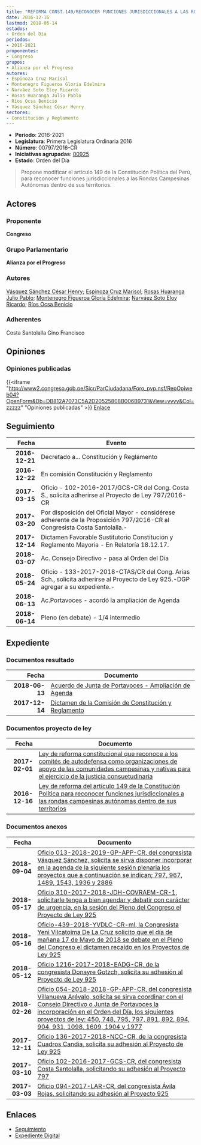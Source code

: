 ```yaml
---
title: "REFORMA CONST.149/RECONOCER FUNCIONES JURISDICCIONALES A LAS RONDAS CAMPESINAS AUTÓNOMAS DENTRO DE SUS TERRITORIOS"
date: 2016-12-16
lastmod: 2018-06-14
estados:
- Orden del Día
periodos:
- 2016-2021
proponentes:
- Congreso
grupos:
- Alianza por el Progreso
autores:
- Espinoza Cruz Marisol
- Montenegro Figueroa Gloria Edelmira
- Narváez Soto Eloy Ricardo
- Rosas Huaranga Julio Pablo
- Ríos Ocsa Benicio
- Vásquez Sánchez César Henry
sectores:
- Constitución y Reglamento
---
```

- **Periodo**: 2016-2021
- **Legislatura**: Primera Legislatura Ordinaria 2016
- **Número**: 00797/2016-CR
- **Iniciativas agrupadas**: [00925](../../00900/00925)
- **Estado**: Orden del Día

> Propone modificar el artículo 149 de la Constitución Política del Perú, para reconocer funciones jurisdiccionales a las Rondas Campesinas Autónomas dentro de sus territorios.


## Actores

### Proponente

**Congreso**

### Grupo Parlamentario

**Alianza por el Progreso**

### Autores

[Vásquez Sánchez César Henry](mailto:mailto:cvasquezs@congreso.gob.pe); [Espinoza Cruz Marisol](mailto:mailto:mespinozac@congreso.gob.pe); [Rosas Huaranga Julio Pablo](mailto:mailto:jrosas@congreso.gob.pe); [Montenegro Figueroa Gloria Edelmira](mailto:mailto:gmontenegrof@congreso.gob.pe); [Narváez Soto Eloy Ricardo](mailto:mailto:enarvaez@congreso.gob.pe); [Ríos Ocsa Benicio](mailto:mailto:brios@congreso.gob.pe)

### Adherentes

Costa Santolalla Gino Francisco

## Opiniones

### Opiniones publicadas

{{<iframe "http://www2.congreso.gob.pe/Sicr/ParCiudadana/Foro_pvp.nsf/RepOpiweb04?OpenForm&Db=DB812A7073C5A2D20525808B006B9731&View=yyyy&Col=zzzzz" "Opiniones publicadas" >}}
[Enlace](http://www2.congreso.gob.pe/Sicr/ParCiudadana/Foro_pvp.nsf/RepOpiweb04?OpenForm&Db=DB812A7073C5A2D20525808B006B9731&View=yyyy&Col=zzzzz)


## Seguimiento

| Fecha | Evento |
|------:|--------|
| **2016-12-21** | Decretado a... Constitución y Reglamento |
| **2016-12-22** | En comisión Constitución y Reglamento |
| **2017-03-15** | Oficio - 102-2016-2017/GCS-CR del Cong. Costa S., solicita adherirse al Proyecto de Ley 797/2016-CR |
| **2017-03-20** | Por disposición del Oficial Mayor - considérese adherente de la Proposición 797/2016-CR al Congresista Costa Santolalla.- |
| **2017-12-14** | Dictamen Favorable Sustitutorio Constitución y Reglamento Mayoria - En Relatoría 18.12.17. |
| **2018-03-07** | Ac. Consejo Directivo - pasa al Orden del Día |
| **2018-05-24** | Oficio - 133-2017-2018-CTAS/CR del Cong. Arias Sch., solicita adherirse al Proyecto de Ley 925.-DGP agregar a su expediente.- |
| **2018-06-13** | Ac.Portavoces - acordó la ampliación de Agenda |
| **2018-06-14** | Pleno (en debate) - 1/4 intermedio |

## Expediente

### Documentos resultado

| Fecha | Documento |
|------:|-----------|
| **2018-06-13** | [Acuerdo de Junta de Portavoces - Ampliación de Agenda](http://www.leyes.congreso.gob.pe/Documentos/2016_2021/Acuerdos/Junta_Portavoces/AJP0079720180613.PDF) |
| **2017-12-14** | [Dictamen de la Comisión de Constitución y Reglamento](http://www.leyes.congreso.gob.pe/Documentos/2016_2021/Dictamenes/Proyectos_de_Ley/00925DC04MAY20171214.pdf) |

### Documentos proyecto de ley

| Fecha | Documento |
|------:|-----------|
| **2017-02-01** | [Ley de reforma constitucional que reconoce a los comités de autodefensa como organizaciones de apoyo de las comunidades campesinas y nativas para el ejercicio de la justicia consuetudinaria](http://www.leyes.congreso.gob.pe/Documentos/2016_2021/Proyectos_de_Ley_y_de_Resoluciones_Legislativas/PL0092520170201..pdf) |
| **2016-12-16** | [Ley de reforma del artículo 149 de la Constitución Política para reconocer funciones jurisdiccionales a las rondas campesinas autónomas dentro de sus territorios](http://www.leyes.congreso.gob.pe/Documentos/2016_2021/Proyectos_de_Ley_y_de_Resoluciones_Legislativas/PL0079720161216.pdf) |

### Documentos anexos

| Fecha | Documento |
|------:|-----------|
| **2018-09-04** | [Oficio 013-2018-2019-GP-APP-CR, del congresista Vásquez Sánchez, solicita se sirva disponer incorporar en la agenda de la siguiente sesión plenaria los proyectos que a continuación se indican; 797, 967, 1489, 1543, 1936 y 2886](http://www.leyes.congreso.gob.pe/Documentos/2016_2021/Oficios/Grupos_Parlamentarios/OFICIO-013-2018-2019-GP-APP-CR.pdf) |
| **2018-05-17** | [Oficio 310-2017-2018-JDH-COVRAEM-CR-1, solicitarle tenga a bien agendar y debatir con carácter de urgencia, en la sesión del Pleno del Congreso el Proyecto de Ley 925](http://www.leyes.congreso.gob.pe/Documentos/2016_2021/Oficios/Congresistas/OFICIO-310-2017-2018-JDH-COVRAEM-CR-1.pdf) |
| **2018-05-16** | [Oficio-439-2018-YVDLC-CR-ml, la Congresista Yeni Vilcatoima De La Cruz solicito que el día de mañana 17 de Mayo de 2018 se debate en el Pleno del Congreso el dictamen recaído en los Proyectos de Ley 925](http://www.leyes.congreso.gob.pe/Documentos/2016_2021/Oficios/Congresistas/OFICIO-439-2018-YVDLC-CR-ml.pdf) |
| **2018-05-12** | [Oficio 1216-2017-2018-EADG-CR, de la congresista Donayre Gotzch, solicita su adhesión al Proyecto de Ley 925](http://www.leyes.congreso.gob.pe/Documentos/2016_2021/Adhesiones/Proyectos_de_Ley/OFICIO-1216-2017-2018-EADG-CR-A.PDF) |
| **2018-02-26** | [Oficio 054-2018-2018-GP-APP-CR, del congresista Villanueva Arévalo, solicita se sirva coordinar con el Consejo Directivo o Junta de Portavoces la incorporación en el Orden del Día, los siguientes proyectos de ley: 450, 748, 795, 797, 891, 892, 894, 904, 931, 1098, 1609, 1904 y 1977](http://www.leyes.congreso.gob.pe/Documentos/2016_2021/Oficios/Grupos_Parlamentarios/OFICIO-054-2018-2018-GP-APP-CR.pdf) |
| **2017-12-11** | [Oficio 136-2017-2018-NCC-CR, de la congresista Cuadros Candia, solicita su adhesión al Proyecto de Ley 925](http://www.leyes.congreso.gob.pe/Documentos/2016_2021/Adhesiones/Proyectos_de_Ley/OFICIO-136-2017-2018-NCC-CR.pdf) |
| **2017-03-10** | [Oficio 102-2016-2017-GCS-CR, del congresista Costa Santolalla, solicitando su adhesión al Proyecto 797](http://www.leyes.congreso.gob.pe/Documentos/2016_2021/Oficios/Congresistas/OFICIO-102-2016-2017-GCS-CR..pdf) |
| **2017-03-03** | [Oficio 094-2017-LAR-CR, del congresista Ávila Rojas, solicitando su adhesión al Proyecto 925](http://www.leyes.congreso.gob.pe/Documentos/2016_2021/Oficios/Congresistas/OFICIO-094-2017-LAR-CR..pdf) |

## Enlaces

- [Seguimiento](http://www2.congreso.gob.pe/Sicr/TraDocEstProc/CLProLey2016.nsf/f7fff46988ca05b1052578e100829cc7/a494f8c08549fc570525808b0069791c?OpenDocument)
- [Expediente Digital](http://www2.congreso.gob.pe/Sicr/TraDocEstProc/Expvirt_2011.nsf/visbusqptramdoc1621/00797?opendocument)

